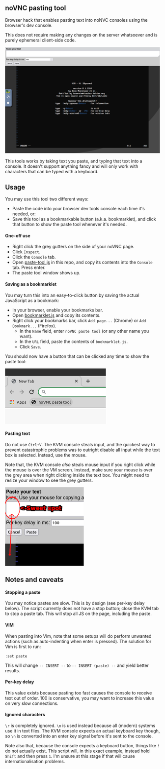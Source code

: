 ## noVNC pasting tool

Browser hack that enables pasting text into noNVC consoles using the browser's dev console.

This does not require making any changes on the server whatsoever and is purely ephemeral client-side code.

![Screenshot](screenshot.png)

This tools works by taking text you paste, and typing that text into a console.
It doesn't support anything fancy and will only work with characters that can
be typed with a keyboard.

## Usage
You may use this tool two different ways:
* Paste the code into your browser dev tools console each time it's needed, or:
* Save this tool as a bookmarkable button (a.k.a. bookmarklet), and click that
  button to show the paste tool whenever it's needed.

#### One-off use
* Right click the grey gutters on the side of your noVNC page.
* Click `Inspect`.
* Click the `Console` tab.
* Open [paste-tool.js](https://raw.githubusercontent.com/aggregate1166877/noVNC-Paste-Tool/primary/paste-tool.js)
  in this repo, and copy its contents into the `Console` tab. Press enter.
* The paste tool window shows up.

#### Saving as a bookmarklet
You may turn this into an easy-to-click button by saving the actual JavaScript
as a bookmark:
* In your browser, enable your bookmarks bar.
* Open [bookmarklet.js](https://raw.githubusercontent.com/aggregate1166877/noVNC-Paste-Tool/primary/bookmarklet.js)
  and copy its contents.
* Right click your bookmarks bar, click `Add page...` (Chrome) or
  `Add Bookmark...` (Firefox).
  * In the `Name` field, enter `noVNC paste tool` (or any other name you want).
  * In the `URL` field, paste the contents of `bookmarklet.js`.
  * Click `Save`.

You should now have a button that can be clicked any time to show the paste tool:

![Bookmarklet Example](bookmarklet-example.png)

#### Pasting text
Do not use `Ctrl+V`. The KVM console steals input, and the quickest way to
prevent catastrophic problems was to outright disable all input while the text
box is selected. Instead, use the mouse.

Note that, the KVM console *also* steals mouse input if you right click while
the mouse is over the VM screen. Instead, make sure your mouse is over the grey
area when right clicking inside the text box. You might need to resize your
window to see the grey gutters.

![Example](sweet-spot.png)

## Notes and caveats

#### Stopping a paste
You may notice pastes are slow. This is by design (see per-key delay below).
The script currently does not have a stop button; close the KVM tab to stop a
paste tab. This will stop all JS on the page, including the paste.

#### VIM
When pasting into Vim, note that some setups will do perform unwanted actions
(such as auto-indenting when enter is pressed). The solution for Vim is first
to run:
```
:set paste
```
This will change `-- INSERT --` to `-- INSERT (paste) --` and yield better
results.

#### Per-key delay
This value exists because pasting too fast causes the console to receive text
out of order. 100 is conservative, you may want to increase this value on very
slow connections.

#### Ignored characters
`\r` is completely ignored. `\n` is used instead because all (modern) systems
use it in text files. The KVM console expects an actual keyboard key though, so
`\n` is converted into an enter key signal before it's sent to the console.

Note also that, because the console expects a keyboard button, things like `!`
do not actually exist. This script will, in this exact example, instead hold
`Shift` and then press `1`. I'm unsure at this stage if that will cause
internationalisation problems.
